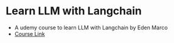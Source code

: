 # Learn LLM with Langchain

- A udemy course to learn LLM with Langchain by Eden Marco
- [Course Link](https://www.udemy.com/course/langchain)
